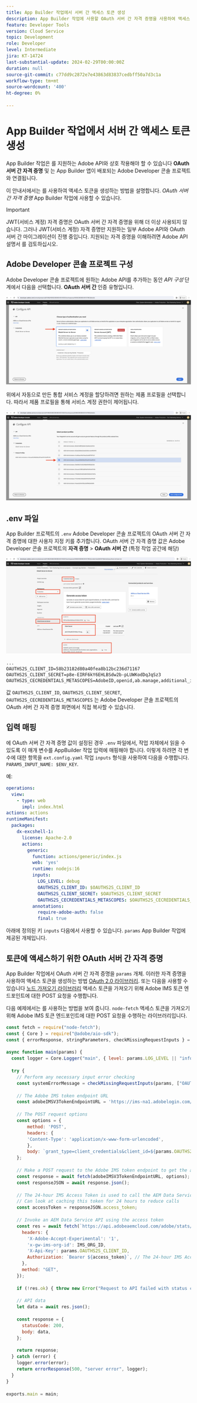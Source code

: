 ```yaml
---
title: App Builder 작업에서 서버 간 액세스 토큰 생성
description: App Builder 작업에 사용할 OAuth 서버 간 자격 증명을 사용하여 액세스 토큰을 생성하는 방법을 알아봅니다.
feature: Developer Tools
version: Cloud Service
topic: Development
role: Developer
level: Intermediate
jira: KT-14724
last-substantial-update: 2024-02-29T00:00:00Z
duration: null
source-git-commit: c77dd9c2872e7e43863d83837cedbff50a7d3c1a
workflow-type: tm+mt
source-wordcount: '400'
ht-degree: 0%

---
```


# App Builder 작업에서 서버 간 액세스 토큰 생성

App Builder 작업은 를 지원하는 Adobe API와 상호 작용해야 할 수 있습니다 **OAuth 서버 간 자격 증명** 및 는 App Builder 앱이 배포되는 Adobe Developer 콘솔 프로젝트와 연결됩니다.

이 안내서에서는 를 사용하여 액세스 토큰을 생성하는 방법을 설명합니다. _OAuth 서버 간 자격 증명_ App Builder 작업에 사용할 수 있습니다.

>[!IMPORTANT]
>
> JWT(서비스 계정) 자격 증명은 OAuth 서버 간 자격 증명을 위해 더 이상 사용되지 않습니다. 그러나 JWT(서비스 계정) 자격 증명만 지원하는 일부 Adobe API와 OAuth 서버 간 마이그레이션이 진행 중입니다. 지원되는 자격 증명을 이해하려면 Adobe API 설명서 를 검토하십시오.

## Adobe Developer 콘솔 프로젝트 구성

Adobe Developer 콘솔 프로젝트에 원하는 Adobe API를 추가하는 동안 _API 구성_ 단계에서 다음을 선택합니다. **OAuth 서버 간** 인증 유형입니다.

![Adobe Developer 콘솔 - OAuth 서버 간](./assets/s2s-auth/oauth-server-to-server.png)

위에서 자동으로 만든 통합 서비스 계정을 할당하려면 원하는 제품 프로필을 선택합니다. 따라서 제품 프로필을 통해 서비스 계정 권한이 제어됩니다.

![Adobe Developer 콘솔 - 제품 프로필](./assets/s2s-auth/select-product-profile.png)

## .env 파일

App Builder 프로젝트의 `.env` Adobe Developer 콘솔 프로젝트의 OAuth 서버 간 자격 증명에 대한 사용자 지정 키를 추가합니다. OAuth 서버 간 자격 증명 값은 Adobe Developer 콘솔 프로젝트의 __자격 증명__ > __OAuth 서버 간__ (특정 작업 공간에 해당)

![Adobe Developer 콘솔 OAuth 서버 간 자격 증명](./assets/s2s-auth/oauth-server-to-server-credentials.png)

```
...
OAUTHS2S_CLIENT_ID=58b23182d80a40fea8b12bc236d71167
OAUTHS2S_CLIENT_SECRET=p8e-EIRF6kY6EHLBSdw2b-pLUWKodDqJqSz3
OAUTHS2S_CECREDENTIALS_METASCOPES=AdobeID,openid,ab.manage,additional_info.projectedProductContext,read_organizations,read_profile,account_cluster.read
```

값 `OAUTHS2S_CLIENT_ID`, `OAUTHS2S_CLIENT_SECRET`, `OAUTHS2S_CECREDENTIALS_METASCOPES` 는 Adobe Developer 콘솔 프로젝트의 OAuth 서버 간 자격 증명 화면에서 직접 복사할 수 있습니다.

## 입력 매핑

에 OAuth 서버 간 자격 증명 값이 설정된 경우 `.env` 파일에서, 작업 자체에서 읽을 수 있도록 이 매개 변수를 AppBuilder 작업 입력에 매핑해야 합니다. 이렇게 하려면 각 변수에 대한 항목을 `ext.config.yaml` 작업 `inputs` 형식을 사용하여 다음을 수행합니다. `PARAMS_INPUT_NAME: $ENV_KEY`.

예:

```yaml
operations:
  view:
    - type: web
      impl: index.html
actions: actions
runtimeManifest:
  packages:
    dx-excshell-1:
      license: Apache-2.0
      actions:
        generic:
          function: actions/generic/index.js
          web: 'yes'
          runtime: nodejs:16
          inputs:
            LOG_LEVEL: debug
            OAUTHS2S_CLIENT_ID: $OAUTHS2S_CLIENT_ID
            OAUTHS2S_CLIENT_SECRET: $OAUTHS2S_CLIENT_SECRET
            OAUTHS2S_CECREDENTIALS_METASCOPES: $OAUTHS2S_CECREDENTIALS_METASCOPES
          annotations:
            require-adobe-auth: false
            final: true
```

아래에 정의된 키 `inputs` 다음에서 사용할 수 있습니다. `params` App Builder 작업에 제공된 개체입니다.

## 토큰에 액세스하기 위한 OAuth 서버 간 자격 증명

App Builder 작업에서 OAuth 서버 간 자격 증명을 `params` 개체. 이러한 자격 증명을 사용하여 액세스 토큰을 생성하는 방법 [OAuth 2.0 라이브러리](https://oauth.net/code/). 또는 다음을 사용할 수 있습니다 [노드 가져오기 라이브러리](https://www.npmjs.com/package/node-fetch) 액세스 토큰을 가져오기 위해 Adobe IMS 토큰 엔드포인트에 대한 POST 요청을 수행합니다.

다음 예제에서는 를 사용하는 방법을 보여 줍니다. `node-fetch` 액세스 토큰을 가져오기 위해 Adobe IMS 토큰 엔드포인트에 대한 POST 요청을 수행하는 라이브러리입니다.

```javascript
const fetch = require("node-fetch");
const { Core } = require("@adobe/aio-sdk");
const { errorResponse, stringParameters, checkMissingRequestInputs } = require("../utils");

async function main(params) {
  const logger = Core.Logger("main", { level: params.LOG_LEVEL || "info" });

  try {
    // Perform any necessary input error checking
    const systemErrorMessage = checkMissingRequestInputs(params, ["OAUTHS2S_CLIENT_ID", "OAUTHS2S_CLIENT_SECRET", "OAUTHS2S_CECREDENTIALS_METASCOPES"], []);

    // The Adobe IMS token endpoint URL
    const adobeIMSV3TokenEndpointURL = 'https://ims-na1.adobelogin.com/ims/token/v3';

    // The POST request options
    const options = {
        method: 'POST',
        headers: {
        'Content-Type': 'application/x-www-form-urlencoded',
        },
        body: `grant_type=client_credentials&client_id=${params.OAUTHS2S_CLIENT_ID}&client_secret=${params.OAUTHS2S_CLIENT_SECRET}&scope=${params.OAUTHS2S_CECREDENTIALS_METASCOPES}`,
    };

    // Make a POST request to the Adobe IMS token endpoint to get the access token
    const response = await fetch(adobeIMSV3TokenEndpointURL, options);
    const responseJSON = await response.json();

    // The 24-hour IMS Access Token is used to call the AEM Data Service API
    // Can look at caching this token for 24 hours to reduce calls
    const accessToken = responseJSON.access_token;

    // Invoke an AEM Data Service API using the access token
    const res = await fetch(`https://api.adobeaemcloud.com/adobe/stats/statistics/contentRequestsQuota?imsOrgId=${IMS_ORG_ID}&current=true`, {
      headers: {
        'X-Adobe-Accept-Experimental': '1',
        'x-gw-ims-org-id': IMS_ORG_ID,
        'X-Api-Key': params.OAUTHS2S_CLIENT_ID,
        Authorization: `Bearer ${access_token}`, // The 24-hour IMS Access Token
      },
      method: "GET",
    });

    if (!res.ok) { throw new Error("Request to API failed with status code " + res.status);}

    // API data
    let data = await res.json();

    const response = {
      statusCode: 200,
      body: data,
    };

    return response;
  } catch (error) {
    logger.error(error);
    return errorResponse(500, "server error", logger);
  }
}

exports.main = main;
```
